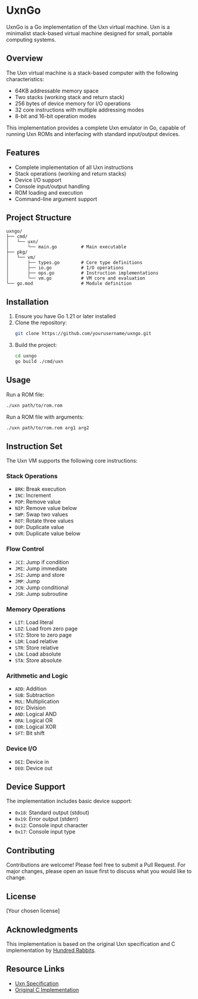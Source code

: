 # UxnGo

UxnGo is a Go implementation of the Uxn virtual machine. Uxn is a minimalist stack-based virtual machine designed for small, portable computing systems.

## Overview

The Uxn virtual machine is a stack-based computer with the following characteristics:

- 64KB addressable memory space
- Two stacks (working stack and return stack)
- 256 bytes of device memory for I/O operations
- 32 core instructions with multiple addressing modes
- 8-bit and 16-bit operation modes

This implementation provides a complete Uxn emulator in Go, capable of running Uxn ROMs and interfacing with standard input/output devices.

## Features

- Complete implementation of all Uxn instructions
- Stack operations (working and return stacks)
- Device I/O support
- Console input/output handling
- ROM loading and execution
- Command-line argument support

## Project Structure

```
uxngo/
├── cmd/
│   └── uxn/
│       └── main.go         # Main executable
├── pkg/
│   └── vm/
│       ├── types.go        # Core type definitions
│       ├── io.go           # I/O operations
│       ├── ops.go          # Instruction implementations
│       └── vm.go           # VM core and evaluation
└── go.mod                  # Module definition
```

## Installation

1. Ensure you have Go 1.21 or later installed
2. Clone the repository:
   ```bash
   git clone https://github.com/yourusername/uxngo.git
   ```
3. Build the project:
   ```bash
   cd uxngo
   go build ./cmd/uxn
   ```

## Usage

Run a ROM file:
```bash
./uxn path/to/rom.rom
```

Run a ROM file with arguments:
```bash
./uxn path/to/rom.rom arg1 arg2
```

## Instruction Set

The Uxn VM supports the following core instructions:

### Stack Operations
- `BRK`: Break execution
- `INC`: Increment
- `POP`: Remove value
- `NIP`: Remove value below
- `SWP`: Swap two values
- `ROT`: Rotate three values
- `DUP`: Duplicate value
- `OVR`: Duplicate value below

### Flow Control
- `JCI`: Jump if condition
- `JMI`: Jump immediate
- `JSI`: Jump and store
- `JMP`: Jump
- `JCN`: Jump conditional
- `JSR`: Jump subroutine

### Memory Operations
- `LIT`: Load literal
- `LDZ`: Load from zero page
- `STZ`: Store to zero page
- `LDR`: Load relative
- `STR`: Store relative
- `LDA`: Load absolute
- `STA`: Store absolute

### Arithmetic and Logic
- `ADD`: Addition
- `SUB`: Subtraction
- `MUL`: Multiplication
- `DIV`: Division
- `AND`: Logical AND
- `ORA`: Logical OR
- `EOR`: Logical XOR
- `SFT`: Bit shift

### Device I/O
- `DEI`: Device in
- `DEO`: Device out

## Device Support

The implementation includes basic device support:

- `0x18`: Standard output (stdout)
- `0x19`: Error output (stderr)
- `0x12`: Console input character
- `0x17`: Console input type

## Contributing

Contributions are welcome! Please feel free to submit a Pull Request. For major changes, please open an issue first to discuss what you would like to change.

## License

[Your chosen license]

## Acknowledgments

This implementation is based on the original Uxn specification and C implementation by [Hundred Rabbits](https://100r.co/site/uxn.html).

## Resource Links

- [Uxn Specification](https://wiki.xxiivv.com/site/uxn.html)
- [Original C Implementation](https://git.sr.ht/~rabbits/uxn)